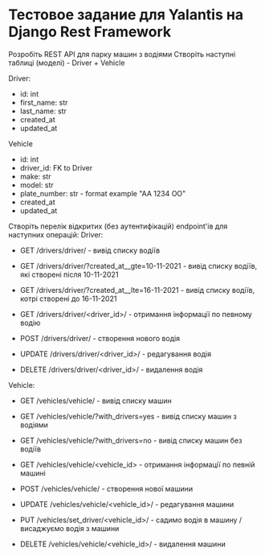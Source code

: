 # Тестовое задание для Yalantis на Django Rest Framework

Розробіть REST API для парку машин з водіями 
Створіть наступні таблиці (моделі) - Driver + Vehicle

Driver:
+ id: int
+ first_name: str
+ last_name: str
+ created_at
+ updated_at

Vehicle
+ id: int
+ driver_id: FK to Driver
+ make: str
+ model: str
+ plate_number: str  - format example "AA 1234 OO"  
+ created_at
+ updated_at

Створіть перелік відкритих (без аутентифікацій) endpoint'ів для наступних операцій:
Driver:
+ GET /drivers/driver/ - вивід списку водіїв
+ GET /drivers/driver/?created_at__gte=10-11-2021 - вивід списку водіїв, які створені після 10-11-2021
+ GET /drivers/driver/?created_at__lte=16-11-2021 - вивід списку водіїв, котрі створені до 16-11-2021

+ GET /drivers/driver/<driver_id>/ - отримання інформації по певному водію
+ POST /drivers/driver/ - створення нового водія
+ UPDATE /drivers/driver/<driver_id>/ - редагування водія
+ DELETE /drivers/driver/<driver_id>/ - видалення водія

Vehicle:
+ GET /vehicles/vehicle/ - вивід списку машин
+ GET /vehicles/vehicle/?with_drivers=yes - вивід списку машин з водіями
+ GET /vehicles/vehicle/?with_drivers=no - вивід списку машин без водіїв

+ GET /vehicles/vehicle/<vehicle_id> - отримання інформації по певній машині
+ POST /vehicles/vehicle/ - створення нової машини
+ UPDATE /vehicles/vehicle/<vehicle_id>/ - редагування машини
+ PUT /vehicles/set_driver/<vehicle_id>/ - садимо водія в машину / висаджуємо водія з машини  
+ DELETE /vehicles/vehicle/<vehicle_id>/ - видалення машини
